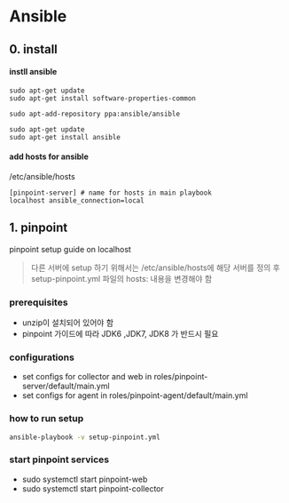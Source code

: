 # Ansible

## 0. install
#### instll ansible
```
sudo apt-get update
sudo apt-get install software-properties-common

sudo apt-add-repository ppa:ansible/ansible

sudo apt-get update
sudo apt-get install ansible
```
#### add hosts for ansible
/etc/ansible/hosts
```
[pinpoint-server] # name for hosts in main playbook
localhost ansible_connection=local
```

## 1. pinpoint
pinpoint setup guide on localhost  
> 다른 서버에 setup 하기 위해서는 /etc/ansible/hosts에 해당 서버를 정의 후
> setup-pinpoint.yml 파일의 hosts: 내용을 변경해야 함

### prerequisites
- unzip이 설치되어 있어야 함
- pinpoint 가이드에 따라 JDK6 ,JDK7, JDK8 가 반드시 필요

### configurations
- set configs for collector and web in roles/pinpoint-server/default/main.yml
- set configs for agent in roles/pinpoint-agent/default/main.yml


### how to run setup

```sh
ansible-playbook -v setup-pinpoint.yml
```

### start pinpoint services
- sudo systemctl start pinpoint-web
- sudo systemctl start pinpoint-collector
